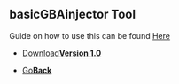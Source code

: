 ## basicGBAinjector Tool

Guide on how to use this can be found <a href="http://web.archive.org/web/20171021045411/https://github.com/natinusala/Simple-3DS-GBA-Banner-Icon-Generator">Here<a/>

<onebutton>
  <ul>
    <li><a href="GBABannerGenerator.zip">Download<strong>Version 1.0</strong></a></li>
  </ul>
  
<ul>
            <li><a href="../">Go<strong>Back</strong></a></li>
          </ul>
</onebutton>
